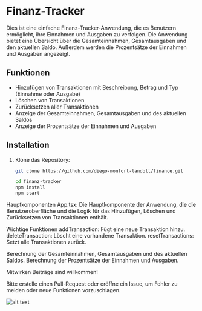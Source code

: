
# Finanz-Tracker

Dies ist eine einfache Finanz-Tracker-Anwendung, die es Benutzern ermöglicht, ihre Einnahmen und Ausgaben zu verfolgen. Die Anwendung bietet eine Übersicht über die Gesamteinnahmen, Gesamtausgaben und den aktuellen Saldo. Außerdem werden die Prozentsätze der Einnahmen und Ausgaben angezeigt.

## Funktionen

- Hinzufügen von Transaktionen mit Beschreibung, Betrag und Typ (Einnahme oder Ausgabe)
- Löschen von Transaktionen
- Zurücksetzen aller Transaktionen
- Anzeige der Gesamteinnahmen, Gesamtausgaben und des aktuellen Saldos
- Anzeige der Prozentsätze der Einnahmen und Ausgaben

## Installation

1. Klone das Repository:
   ```bash
   git clone https://github.com/diego-monfort-landolt/finance.git

   cd finanz-tracker
   npm install
   npm start


Hauptkomponenten
App.tsx: Die Hauptkomponente der Anwendung, die die Benutzeroberfläche und die Logik für das Hinzufügen, Löschen und Zurücksetzen von Transaktionen enthält.

Wichtige Funktionen
addTransaction: Fügt eine neue Transaktion hinzu.
deleteTransaction: Löscht eine vorhandene Transaktion.
resetTransactions: Setzt alle Transaktionen zurück.

Berechnung der Gesamteinnahmen, Gesamtausgaben und des aktuellen Saldos.
Berechnung der Prozentsätze der Einnahmen und Ausgaben.

Mitwirken
Beiträge sind willkommen!

Bitte erstelle einen Pull-Request oder eröffne ein Issue, um Fehler zu melden oder neue Funktionen vorzuschlagen.


![alt text](image.png)